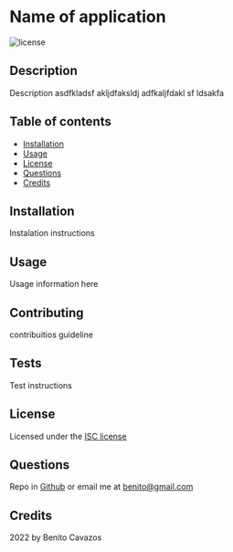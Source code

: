 
  # Name of application
  ![license](https://img.shields.io/badge/Licence-ISC-blue)
  ## Description
  Description asdfkladsf akljdfaksldj adfkaljfdakl sf ldsakfa 
  ## Table of contents
* [Installation](#installation)
* [Usage](#usage)
* [License](#license)
* [Questions](#questions)
* [Credits](#credits)
## Installation
Instalation instructions
## Usage
Usage information here
## Contributing
contribuitios guideline
## Tests
Test instructions
## License 
Licensed under the [ISC license](https://choosealicense.com/licenses/isc/)
## Questions
Repo in [Github](https://github.com/Benitocr)
or email me at benito@gmail.com
## Credits
2022 by Benito Cavazos

